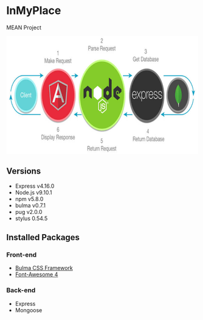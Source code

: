 # InMyPlace
MEAN Project

<p align="center">
    <img width="768" height="310" src="https://raw.githubusercontent.com/MarynaHapon/AcousticData/master/src/assets/pics/mean_cycle.jpg">
</p>

## Versions
* Express v4.16.0
* Node.js v9.10.1
* npm v5.8.0
* bulma v0.7.1
* pug v2.0.0
* stylus 0.54.5

## Installed Packages
### Front-end
* [Bulma CSS Framework](https://bulma.io/)
* [Font-Awesome 4](https://fontawesome.com/)

### Back-end
* Express
* Mongoose